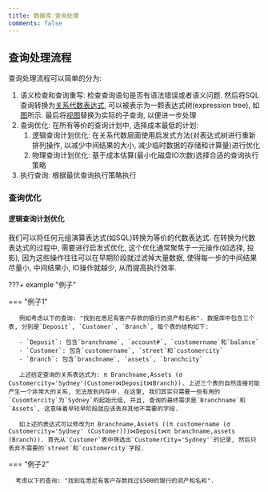 ```yaml
---
title: 数据库:查询处理
comments: false
---
```


## 查询处理流程

查询处理流程可以简单的分为:

1. 语义检查和查询重写: 检查查询语句是否有语法错误或者语义问题. 然后将SQL查询转换为[关系代数表达式](/database/relational-algebra), 可以被表示为一颗表达式树(expression tree), 如[图](https://img.ricolxwz.io/a99283244cfa79f7c7629924cc0cff5d.png)所示. 最后将[视图](/database/advanced-sql/#view)替换为实际的子查询, 以便进一步处理
2. 查询优化: 在所有等价的查询计划中, 选择成本最低的计划:
    1. 逻辑查询计划优化: 在关系代数层面使用启发式方法(对表达式树进行重新排列操作, 以减少中间结果的大小, 减少临时数据的存储和计算量)进行优化
    2. 物理查询计划优化: 基于成本估算(最小化磁盘IO次数)选择合适的查询执行策略
3. 执行查询: 根据最优查询执行策略执行

### 查询优化

#### 逻辑查询计划优化

我们可以将任何元组演算表达式(如SQL)转换为等价的代数表达式. 在转换为代数表达式的过程中, 需要进行启发式优化, 这个优化通常聚焦于一元操作(如选择, 投影), 因为这些操作往往可以在早期阶段就过滤掉大量数据, 使得每一步的中间结果尽量小, 中间结果小, IO操作就越少, 从而提高执行效率.

???+ example "例子"

   === "例子1"

       例如考虑以下的查询: "找到在悉尼有客户存款的银行的资产和名称". 数据库中包含三个表, 分别是`Deposit`, `Customer`, `Branch`, 每个表的结构如下:

       - `Deposit`: 包含`branchname`, `account#`, `customername`和`balance`
       - `Customer`: 包含`customername`, `street`和`customercity`
       - `Branch`: 包含`branchname`, `assets`, `branchcity`

       上述给定查询的关系表达式为: π Branchname,Assets (σ Customercity='Sydney'(Customer⋈Deposit⋈Branch)). 上述三个表的自然连接可能产生一个非常大的关系, 无法放到内存中. 在这里, 我们其实只需要一些有用的`Cusomtercity`为`Sydney`的起始元组, 并且, 查询的最终需求是`Branchname`和`Assets`, 这意味着早较早阶段就应该丢弃其他不需要的字段. 

       如上述的表达式可以修改为π Branchname,Assets ((π customername (σ Customercity='Sydney' (Customer)))⋈Deposit⋈π branchname,assets (Branch)). 首先从`Customer`表中筛选出`CustomerCity='Sydney'`的记录, 然后只丢弃不需要的`street`和`customercity`字段. 

   === "例子2"
   
      考虑以下的查询: "找到在悉尼有客户存款找过$500的银行的资产和名称". 